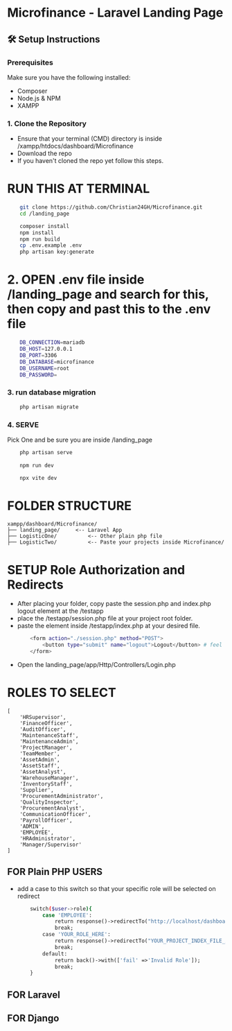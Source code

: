 # Microfinance - Laravel Landing Page

## 🛠️ Setup Instructions

### Prerequisites
Make sure you have the following installed:
- Composer
- Node.js & NPM
- XAMPP

### 1. Clone the Repository
- Ensure that your terminal (CMD) directory is inside /xampp/htdocs/dashboard/Microfinance
- Download the repo
- If you haven't cloned the repo yet follow this steps.

# RUN THIS AT TERMINAL
```bash
    git clone https://github.com/Christian24GH/Microfinance.git
    cd /landing_page

    composer install
    npm install
    npm run build
    cp .env.example .env
    php artisan key:generate
```


# 2. OPEN .env file inside /landing_page and search for this, then copy and past this to the .env file
```bash 
    DB_CONNECTION=mariadb
    DB_HOST=127.0.0.1
    DB_PORT=3306
    DB_DATABASE=microfinance
    DB_USERNAME=root
    DB_PASSWORD=
```
### 3. run database migration
```bash
    php artisan migrate
```
### 4. SERVE
Pick One and be sure you are inside /landing_page
```bash
    php artisan serve
    
    npm run dev

    npx vite dev
```


# FOLDER STRUCTURE
    xampp/dashboard/Microfinance/
    ├── landing_page/     <-- Laravel App
    ├── LogisticOne/          <-- Other plain php file
    ├── LogisticTwo/          <-- Paste your projects inside Microfinance/

# SETUP Role Authorization and Redirects
- After placing your folder, copy paste the session.php and index.php logout element at the /testapp
- place the /testapp/session.php file at your project root folder.
- paste the element inside /testapp/index.php at your desired file.
    ```bash
        <form action="./session.php" method="POST">
            <button type="submit" name="logout">Logout</button> # feel free to modify the button BUT not the FORM action and method!
        </form>
    ```
- Open the landing_page/app/Http/Controllers/Login.php
# ROLES TO SELECT
    [   
        'HRSupervisor',
        'FinanceOfficer',
        'AuditOfficer',
        'MaintenanceStaff',
        'MaintenanceAdmin',
        'ProjectManager',
        'TeamMember',
        'AssetAdmin',
        'AssetStaff',
        'AssetAnalyst',
        'WarehouseManager',
        'InventoryStaff',
        'Supplier',
        'ProcurementAdministrator',
        'QualityInspector',
        'ProcurementAnalyst',
        'CommunicationOfficer',
        'PayrollOfficer',
        'ADMIN',
        'EMPLOYEE',
        'HRAdministrator',
        'Manager/Supervisor'
    ]
## FOR Plain PHP USERS
- add a case to this switch so that your specific role will be selected on redirect
    ```bash
        switch($user->role){
            case 'EMPLOYEE':
                return response()->redirectTo("http://localhost/dashboard/Microfinance/testapp/index.php?sid=$sessionKey");
                break;
            case 'YOUR_ROLE_HERE':
                return response()->redirectTo("YOUR_PROJECT_INDEX_FILE_ABSOLUTE_FILE_HERE/index.php?sid="$sessionKet);
                break;
            default:
                return back()->with(['fail' =>'Invalid Role']);
                break;
        }
    ```
## FOR Laravel 
## FOR Django
